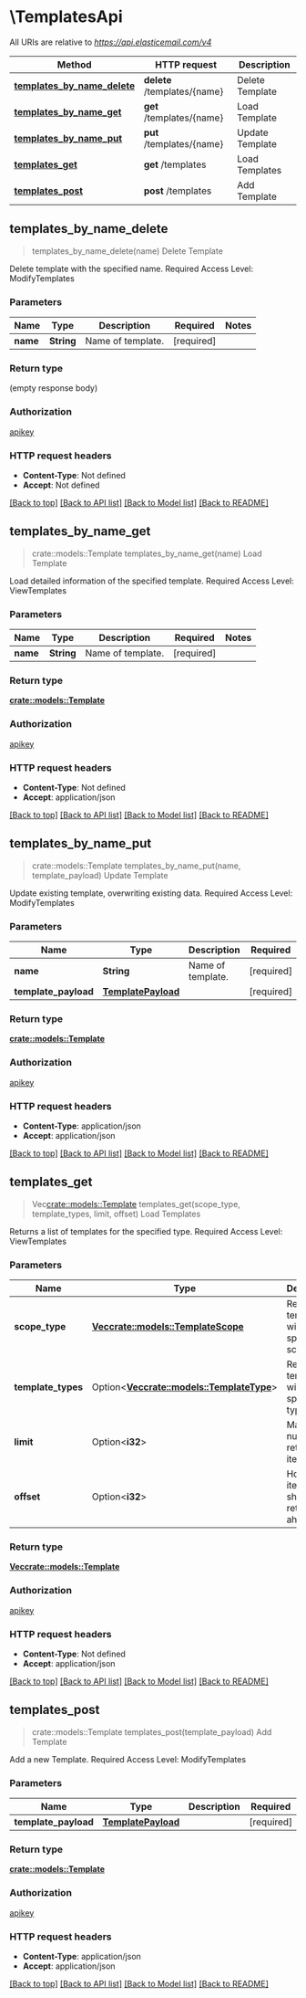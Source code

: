# \TemplatesApi

All URIs are relative to *https://api.elasticemail.com/v4*

Method | HTTP request | Description
------------- | ------------- | -------------
[**templates_by_name_delete**](TemplatesApi.md#templates_by_name_delete) | **delete** /templates/{name} | Delete Template
[**templates_by_name_get**](TemplatesApi.md#templates_by_name_get) | **get** /templates/{name} | Load Template
[**templates_by_name_put**](TemplatesApi.md#templates_by_name_put) | **put** /templates/{name} | Update Template
[**templates_get**](TemplatesApi.md#templates_get) | **get** /templates | Load Templates
[**templates_post**](TemplatesApi.md#templates_post) | **post** /templates | Add Template



## templates_by_name_delete

> templates_by_name_delete(name)
Delete Template

Delete template with the specified name. Required Access Level: ModifyTemplates

### Parameters


Name | Type | Description  | Required | Notes
------------- | ------------- | ------------- | ------------- | -------------
**name** | **String** | Name of template. | [required] |

### Return type

 (empty response body)

### Authorization

[apikey](../README.md#apikey)

### HTTP request headers

- **Content-Type**: Not defined
- **Accept**: Not defined

[[Back to top]](#) [[Back to API list]](../README.md#documentation-for-api-endpoints) [[Back to Model list]](../README.md#documentation-for-models) [[Back to README]](../README.md)


## templates_by_name_get

> crate::models::Template templates_by_name_get(name)
Load Template

Load detailed information of the specified template. Required Access Level: ViewTemplates

### Parameters


Name | Type | Description  | Required | Notes
------------- | ------------- | ------------- | ------------- | -------------
**name** | **String** | Name of template. | [required] |

### Return type

[**crate::models::Template**](Template.md)

### Authorization

[apikey](../README.md#apikey)

### HTTP request headers

- **Content-Type**: Not defined
- **Accept**: application/json

[[Back to top]](#) [[Back to API list]](../README.md#documentation-for-api-endpoints) [[Back to Model list]](../README.md#documentation-for-models) [[Back to README]](../README.md)


## templates_by_name_put

> crate::models::Template templates_by_name_put(name, template_payload)
Update Template

Update existing template, overwriting existing data. Required Access Level: ModifyTemplates

### Parameters


Name | Type | Description  | Required | Notes
------------- | ------------- | ------------- | ------------- | -------------
**name** | **String** | Name of template. | [required] |
**template_payload** | [**TemplatePayload**](TemplatePayload.md) |  | [required] |

### Return type

[**crate::models::Template**](Template.md)

### Authorization

[apikey](../README.md#apikey)

### HTTP request headers

- **Content-Type**: application/json
- **Accept**: application/json

[[Back to top]](#) [[Back to API list]](../README.md#documentation-for-api-endpoints) [[Back to Model list]](../README.md#documentation-for-models) [[Back to README]](../README.md)


## templates_get

> Vec<crate::models::Template> templates_get(scope_type, template_types, limit, offset)
Load Templates

Returns a list of templates for the specified type. Required Access Level: ViewTemplates

### Parameters


Name | Type | Description  | Required | Notes
------------- | ------------- | ------------- | ------------- | -------------
**scope_type** | [**Vec<crate::models::TemplateScope>**](crate::models::TemplateScope.md) | Return templates with specified scope only | [required] |
**template_types** | Option<[**Vec<crate::models::TemplateType>**](crate::models::TemplateType.md)> | Return templates with specified type only |  |
**limit** | Option<**i32**> | Maximum number of returned items. |  |
**offset** | Option<**i32**> | How many items should be returned ahead. |  |

### Return type

[**Vec<crate::models::Template>**](Template.md)

### Authorization

[apikey](../README.md#apikey)

### HTTP request headers

- **Content-Type**: Not defined
- **Accept**: application/json

[[Back to top]](#) [[Back to API list]](../README.md#documentation-for-api-endpoints) [[Back to Model list]](../README.md#documentation-for-models) [[Back to README]](../README.md)


## templates_post

> crate::models::Template templates_post(template_payload)
Add Template

Add a new Template. Required Access Level: ModifyTemplates

### Parameters


Name | Type | Description  | Required | Notes
------------- | ------------- | ------------- | ------------- | -------------
**template_payload** | [**TemplatePayload**](TemplatePayload.md) |  | [required] |

### Return type

[**crate::models::Template**](Template.md)

### Authorization

[apikey](../README.md#apikey)

### HTTP request headers

- **Content-Type**: application/json
- **Accept**: application/json

[[Back to top]](#) [[Back to API list]](../README.md#documentation-for-api-endpoints) [[Back to Model list]](../README.md#documentation-for-models) [[Back to README]](../README.md)

